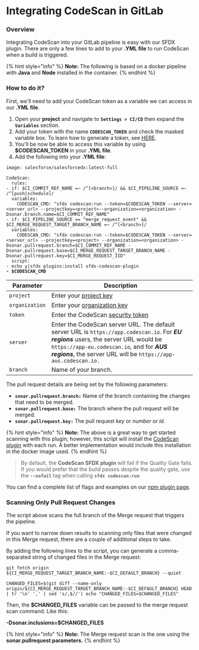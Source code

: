 # Integrating CodeScan in GitLab

### Overview <a href="#overview" id="overview"></a>

Integrating CodeScan into your GitLab pipeline is easy with our SFDX plugin. There are only a few lines to add to your **.YML file** to run CodeScan when a build is triggered.

{% hint style="info" %}
**Note:** The following is based on a docker pipeline with **Java** and **Node** installed in the container.
{% endhint %}

### How to do it? <a href="#how-to-do-it" id="how-to-do-it"></a>

First, we'll need to add your CodeScan token as a variable we can access in our **.YML file**.

1. Open your **project** and navigate to **`Settings > CI/CD`** then expand the **`Variables`** section.
2. Add your token with the name **`CODESCAN_TOKEN`** and check the masked variable box. To learn how to generate a token, see [HERE](https://knowledgebase.autorabit.com/codescan/docs/generate-a-security-token).
3. You'll be now be able to access this variable by using **$CODESCAN\_TOKEN** in your **.YML file**.
4. Add the following into your **.YML file**:

<pre data-overflow="wrap" data-full-width="true"><code>image: salesforce/salesforcedx:latest-full

CodeScan:
  rules:
- if: $CI_COMMIT_REF_NAME =~ /^[&#x3C;branch>]/ &#x26;&#x26; $CI_PIPELINE_SOURCE =~ /^[push|schedule]/
  variables:
    CODESCAN_CMD: "sfdx codescan:run --token=$CODESCAN_TOKEN --server=&#x3C;server_url> --projectkey=&#x3C;project>--organization=&#x3C;organization> -Dsonar.branch.name=$CI_COMMIT_REF_NAME"
- if: $CI_PIPELINE_SOURCE == "merge_request_event" &#x26;&#x26; $CI_MERGE_REQUEST_TARGET_BRANCH_NAME =~ /^[&#x3C;branch>]/
  variables:
    CODESCAN_CMD: "sfdx codescan:run --token=$CODESCAN_TOKEN --server=&#x3C;server_url> --projectkey=&#x3C;project> --organization=&#x3C;organization> -Dsonar.pullrequest.branch=$CI_COMMIT_REF_NAME -Dsonar.pullrequest.base=$CI_MERGE_REQUEST_TARGET_BRANCH_NAME -Dsonar.pullrequest.key=$CI_MERGE_REQUEST_IID"
  script:
- echo y|sfdx plugins:install sfdx-codescan-plugin
<strong>- $CODESCAN_CMD
</strong></code></pre>

| Parameter      | Description                                                                                                                                                                                                                                            |
| -------------- | ------------------------------------------------------------------------------------------------------------------------------------------------------------------------------------------------------------------------------------------------------ |
| `project`      | Enter your [project key](https://knowledgebase.autorabit.com/codescan/docs/finding-your-project-key)                                                                                                                                                   |
| `organization` | Enter your [organization key](https://knowledgebase.autorabit.com/codescan/docs/finding-your-organization-keys)                                                                                                                                        |
| `token`        | Enter the CodeScan [security token](https://knowledgebase.autorabit.com/codescan/docs/generate-a-security-token)                                                                                                                                       |
| `server`       | Enter the CodeScan server URL. The default server URL is `https://app.codescan.io`. For _**EU regions**_ users, the server URL would be `https://app-eu.codescan.io`, and for _**AUS regions**_, the server URL will be `https://app-aus.codescan.io.` |
| `branch`       | Name of your branch.                                                                                                                                                                                                                                   |

The pull request details are being set by the following parameters:

* **`sonar.pullrequest.branch:`** Name of the branch containing the changes that need to be merged.
* **`sonar.pullrequest.base:`** The branch where the pull request will be merged.
* **`sonar.pullrequest.key:`** The pull request _key_ or _number_ or _id_.

{% hint style="info" %}
**Note:** The above is a great way to get started scanning with this plugin; however, this script will install the [CodeScan plugin](https://www.codescan.io/products/editor-plugins/) with each run. A better implementation would include this installation in the docker image used.
{% endhint %}

> By default, the **CodeScan SFDX plugin** will fail if the Quality Gate fails. If you would prefer that the build passes despite the quality gate, use the **`--nofail`** tag when calling **`sfdx codescan:run`**.

You can find a complete list of flags and examples on our [npm plugin page](https://www.npmjs.com/package/sfdx-codescan-plugin).

### Scanning Only Pull Request Changes

The script above scans the full branch of the Merge request that triggers the pipeline.

If you want to narrow down results to scanning only files that were changed in this Merge request, there are a couple of additional steps to take.

By adding the following lines to the script, you can generate a comma-separated string of changed files in the Merge request:

`git fetch origin ${CI_MERGE_REQUEST_TARGET_BRANCH_NAME:-$CI_DEFAULT_BRANCH} --quiet`&#x20;

`CHANGED_FILES=$(git diff --name-only origin/${CI_MERGE_REQUEST_TARGET_BRANCH_NAME:-$CI_DEFAULT_BRANCH} HEAD | tr '\n' ',' | sed 's/,$//') echo "CHANGED_FILES=$CHANGED_FILES"`

Then, the **$CHANGED\_FILES** variable can be passed to the merge request scan command. Like this:

**-Dsonar.inclusions=$CHANGED\_FILES**

{% hint style="info" %}
**Note:** The Merge request scan is the one using the **sonar.pullrequest parameters.**
{% endhint %}

